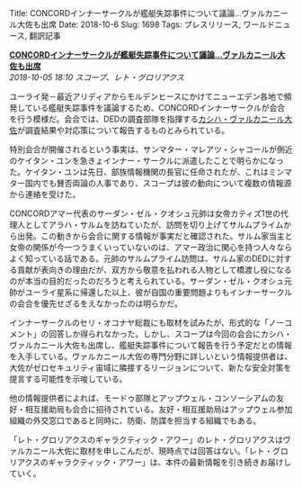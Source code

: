 Title: CONCORDインナーサークルが艦艇失踪事件について議論…ヴァルカニール大佐も出席
Date: 2018-10-6
Slug: 1698
Tags: プレスリリース, ワールドニュース, 翻訳記事

<p class="lead"><a href="https://community.eveonline.com/news/news-channels/world-news/concord-inner-circle-meeting-to-discuss-ship-disappearances-colonel-valkanir-attending/"><strong>CONCORDインナーサークルが艦艇失踪事件について議論…ヴァルカニール大佐も出席</strong></a><br/>
<em>2018-10-05 18:10 スコープ、レト・グロリアクス</em></p>
<p>ユーライ発－最近アリディアからモルデンヒースにかけてニューエデン各地で頻発している艦艇失踪事件を議論するため、CONCORDインナーサークルが会合を行う模様だ。会合では、DEDの調査部隊を指揮する<a href="https://twitter.com/concordvalkanir">カシハ・ヴァルカニール大佐</a>が調査結果や対応策について報告するものとみられている。</p>
<p>特別会合が開催されるという事実は、サンマター・マレアツ・シャコールが側近のケイタン・ユンを急きょインナー・サークルに派遣したことで明らかになった。ケイタン・ユンは先日、部族情報機関の長官に任命されたが、これはミンマター国内でも賛否両論の人事であり、スコープは彼の動向について複数の情報源から連絡を受けた。</p>
<p>CONCORDアマー代表のサーダン・ゼル・クオシュ元帥は女帝カティズ1世の代理人としてアラハ・サルムを訪ねていたが、訪問を切り上げてサルムプライムから出発。この動きから会合に関する情報が事実だと確認された。サルム家当主と女帝の関係が今一つうまくいっていないのは、アマー政治に関心を持つ人々ならよく知っている話である。元帥のサルムプライム訪問は、サルム家のDEDに対する貢献が表向きの理由だが、双方から敬意を払われる人物として橋渡し役になるのが本当の目的だったのだろうと考えられている。サーダン・ゼル・クオシュ元帥がユーライ星系に帰還した以上、彼が自国の重要問題よりもインナーサークルの会合を優先せざるをえなかったのは明らかだ。</p>
<p>インナーサークルのセリ・オコナヤ総裁にも取材を試みたが、形式的な「ノーコメント」の回答しか得られなかった。しかし、スコープは今回の会合にカシハ・ヴァルカニール大佐も出席し、艦艇失踪事件について報告を行う予定だとの情報を入手している。ヴァルカニール大佐の専門分野に詳しいという情報提供者は、大佐がゼロセキュリティ宙域に隣接するリージョンについて、新たな安全対策を提言する可能性を示唆している。</p>
<p>他の情報提供者によれば、モードゥ部隊とアップウェル・コンソーシアムの友好・相互援助局も会合に招待されている。友好・相互援助局はアップウェル参加組織の外交窓口であると同時に、防衛、防諜を担当する組織でもある。</p>
<p>「レト・グロリアクスのギャラクティック・アワー」のレト・グロリアクスはヴァルカニール大佐に取材を申しこんだが、現時点では回答はない。「レト・グロリアクスのギャラクティック・アワー」は、本件の最新情報を引き続きお届けしていく。</p>

